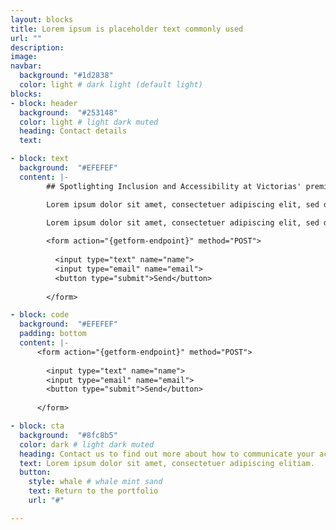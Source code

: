 ```yaml
---
layout: blocks
title: Lorem ipsum is placeholder text commonly used
url: ""
description:
image:
navbar:
  background: "#1d2838"
  color: light # dark light (default light)
blocks:
- block: header
  background:  "#253148"
  color: light # light dark muted
  heading: Contact details
  text:

- block: text
  background:  "#EFEFEF"
  content: |-
        ## Spotlighting Inclusion and Accessibility at Victorias' premier tourism marketing program.

        Lorem ipsum dolor sit amet, consectetuer adipiscing elit, sed diam nonummy nibh euismod tincidunt ut laoreet dolore magna aliquam erat volutpat. **bold text** Ut wisi enim ad minim veniam, quis nostrud exerci tation ullamcorper suscipit lobortis nisl ut aliquip ex ea commodo *italicized text* consequat. Duis autem vel eum iriure dolor in.

        Lorem ipsum dolor sit amet, consectetuer adipiscing elit, sed diam nonummy nibh euismod tincidunt ut laoreet dolore magna aliquam erat volutpat. 'Ut wisi enim ad minim veniam'[^2], quis nostrud exerci tation ullamcorper suscipit lobortis nisl ut aliquip ex ea commodo consequat. Duis autem vel eum iriure dolor in.
        
        <form action="{getform-endpoint}" method="POST">
        
          <input type="text" name="name">
          <input type="email" name="email">
          <button type="submit">Send</button>
        
        </form>

- block: code
  background:  "#EFEFEF"
  padding: bottom
  content: |-
      <form action="{getform-endpoint}" method="POST">
      
        <input type="text" name="name">
        <input type="email" name="email">
        <button type="submit">Send</button>
      
      </form>

- block: cta
  background:  "#8fc8b5"
  color: dark # light dark muted
  heading: Contact us to find out more about how to communicate your access
  text: Lorem ipsum dolor sit amet, consectetuer adipiscing elitiam.
  button:
    style: whale # whale mint sand
    text: Return to the portfolio
    url: "#"

---
```

